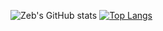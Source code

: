 ![Zeb's GitHub stats](https://github-readme-stats.vercel.app/api?username=zebdelrosario&show_icons=true&theme=transparent)
[![Top Langs](https://github-readme-stats.vercel.app/api/top-langs/?username=zebdelrosario)](https://github.com/zebdelrosario/github-readme-stats)
<!--
**zebdelrosario/zebdelrosario** is a ✨ _special_ ✨ repository because its `README.md` (this file) appears on your GitHub profile.

Here are some ideas to get you started:

- 🔭 I’m currently working on ...
- 🌱 I’m currently learning ...
- 👯 I’m looking to collaborate on ...
- 🤔 I’m looking for help with ...
- 💬 Ask me about ...
- 📫 How to reach me: ...
- 😄 Pronouns: ...
- ⚡ Fun fact: ...
-->
